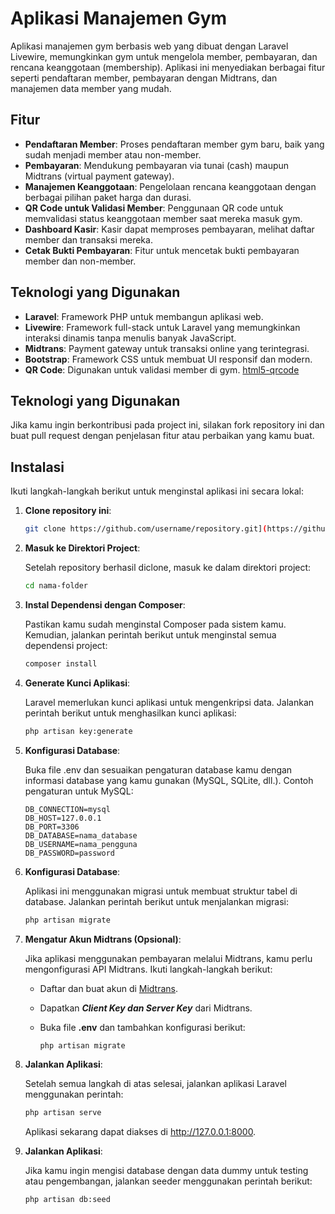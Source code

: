 # Aplikasi Manajemen Gym

Aplikasi manajemen gym berbasis web yang dibuat dengan Laravel Livewire, memungkinkan gym untuk mengelola member, pembayaran, dan rencana keanggotaan (membership). Aplikasi ini menyediakan berbagai fitur seperti pendaftaran member, pembayaran dengan Midtrans, dan manajemen data member yang mudah.

## Fitur

- **Pendaftaran Member**: Proses pendaftaran member gym baru, baik yang sudah menjadi member atau non-member.
- **Pembayaran**: Mendukung pembayaran via tunai (cash) maupun Midtrans (virtual payment gateway).
- **Manajemen Keanggotaan**: Pengelolaan rencana keanggotaan dengan berbagai pilihan paket harga dan durasi.
- **QR Code untuk Validasi Member**: Penggunaan QR code untuk memvalidasi status keanggotaan member saat mereka masuk gym.
- **Dashboard Kasir**: Kasir dapat memproses pembayaran, melihat daftar member dan transaksi mereka.
- **Cetak Bukti Pembayaran**: Fitur untuk mencetak bukti pembayaran member dan non-member.

## Teknologi yang Digunakan

- **Laravel**: Framework PHP untuk membangun aplikasi web.
- **Livewire**: Framework full-stack untuk Laravel yang memungkinkan interaksi dinamis tanpa menulis banyak JavaScript.
- **Midtrans**: Payment gateway untuk transaksi online yang terintegrasi.
- **Bootstrap**: Framework CSS untuk membuat UI responsif dan modern.
- **QR Code**: Digunakan untuk validasi member di gym. [html5-qrcode](https://github.com/mebjas/html5-qrcode)

## Teknologi yang Digunakan

Jika kamu ingin berkontribusi pada project ini, silakan fork repository ini dan buat pull request dengan penjelasan fitur atau perbaikan yang kamu buat.

## Instalasi

Ikuti langkah-langkah berikut untuk menginstal aplikasi ini secara lokal:

1. **Clone repository ini**:
   ```bash
   git clone https://github.com/username/repository.git](https://github.com/brianmasta/Ayo-Gym.git
   ```
2. **Masuk ke Direktori Project**:

   Setelah repository berhasil diclone, masuk ke dalam direktori project:
      ```bash
      cd nama-folder
      ```
4. **Instal Dependensi dengan Composer**:

    Pastikan kamu sudah menginstal Composer pada sistem kamu. Kemudian, jalankan perintah berikut untuk menginstal semua dependensi project:
      ```bash
      composer install
      ```
5. **Generate Kunci Aplikasi**:

    Laravel memerlukan kunci aplikasi untuk mengenkripsi data. Jalankan perintah berikut untuk menghasilkan kunci aplikasi:
      ```bash
      php artisan key:generate
      ```
6. **Konfigurasi Database**:

    Buka file .env dan sesuaikan pengaturan database kamu dengan informasi database yang kamu gunakan (MySQL, SQLite, dll.). Contoh pengaturan untuk MySQL:
      ```
      DB_CONNECTION=mysql
      DB_HOST=127.0.0.1
      DB_PORT=3306
      DB_DATABASE=nama_database
      DB_USERNAME=nama_pengguna
      DB_PASSWORD=password
      ```
7. **Konfigurasi Database**:

    Aplikasi ini menggunakan migrasi untuk membuat struktur tabel di database. Jalankan perintah berikut untuk menjalankan migrasi:
      ```bash
      php artisan migrate
      ```
8. **Mengatur Akun Midtrans (Opsional)**:

    Jika aplikasi menggunakan pembayaran melalui Midtrans, kamu perlu mengonfigurasi API Midtrans. Ikuti langkah-langkah berikut:

    - Daftar dan buat akun di [Midtrans](https://www.midtrans.com/).

    - Dapatkan ***Client Key dan Server Key*** dari Midtrans.

    - Buka file **.env** dan tambahkan konfigurasi berikut:
      ```bash
      php artisan migrate
      ```
9. **Jalankan Aplikasi**:

    Setelah semua langkah di atas selesai, jalankan aplikasi Laravel menggunakan perintah:
      ```bash
      php artisan serve
      ```
    Aplikasi sekarang dapat diakses di http://127.0.0.1:8000.

10. **Jalankan Aplikasi**:

     Jika kamu ingin mengisi database dengan data dummy untuk testing atau pengembangan, jalankan seeder menggunakan perintah berikut:
      ```bash
      php artisan db:seed
      ```
